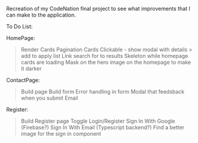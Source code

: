 Recreation of my CodeNation final project to see what improvements that I can make to the application.

To Do List:

HomePage:
> Render Cards
> Pagination
> Cards Clickable - show modal with details > add to apply list
> Link search for to results
> Skeleton while homepage cards are loading
> Mask on the hero image on the homepage to make it darker
>

ContactPage:
> Build page
> Build form
> Error handling in form
> Modal that feedsback when you submit Email

Register:
> Build Register page
> Toggle Login/Register
> Sign In With Google (Firebase?)
> Sign In With Email (Typescript backend?)
> Find a better image for the sign in component
